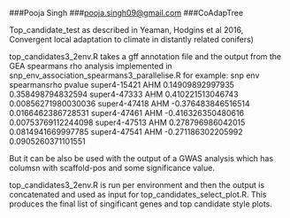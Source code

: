 ###Pooja Singh
###pooja.singh09@gmail.com
###CoAdapTree


Top_candidate_test as described in Yeaman, Hodgins et al 2016, Convergent local adaptation to climate in distantly related conifers)

top_candidates3_2env.R takes a gff annotation file and the output from the GEA spearmans rho analysis implemented in snp_env_association_spearmans3_parallelise.R for example:
snp     env     spearmansrho    pvalue
super4-15421    AHM     0.14909892997935        0.358498794832594
super4-47333    AHM     0.410221513046743       0.00856271980030036
super4-47418    AHM     -0.376483846516514      0.0166462386728531
super4-47461    AHM     -0.416326350480616      0.00753769112244098
super4-47513    AHM     0.278796986042015       0.0814941669997785
super4-47541    AHM     -0.271186302205992      0.0905260371101551

But it can be also be used with the output of a GWAS analysis which has columsn with scaffold-pos and some significance value.

top_candidates3_2env.R is run per environment and then the output is concatenated and used as input for top_candidates_select_plot.R. This produces the final list of singificant genes and top candidate style plots.


